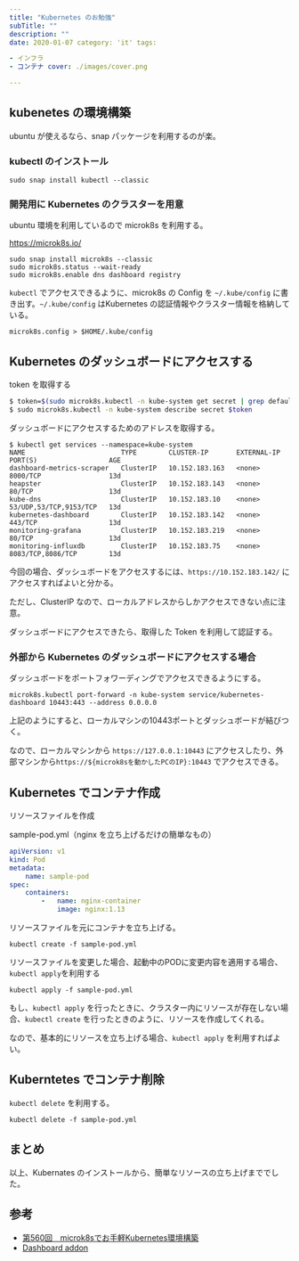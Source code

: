 ```yaml
---
title: "Kubernetes のお勉強"
subTitle: ""
description: ""
date: 2020-01-07 category: 'it' tags:

- インフラ
- コンテナ cover: ./images/cover.png

---
```


## kubenetes の環境構築

ubuntu が使えるなら、snap パッケージを利用するのが楽。

### kubectl のインストール

```
sudo snap install kubectl --classic
```

### 開発用に Kubernetes のクラスターを用意

ubuntu 環境を利用しているので microk8s を利用する。

https://microk8s.io/

```
sudo snap install microk8s --classic
sudo microk8s.status --wait-ready
sudo microk8s.enable dns dashboard registry
```

`kubectl` でアクセスできるように、microk8s の Config を `~/.kube/config` に書き出す。`~/.kube/config` はKubernetes の認証情報やクラスター情報を格納している。

```
microk8s.config > $HOME/.kube/config
```

## Kubernetes のダッシュボードにアクセスする

token を取得する

```bash
$ token=$(sudo microk8s.kubectl -n kube-system get secret | grep default-token | cut -d " " -f1)
$ sudo microk8s.kubectl -n kube-system describe secret $token
```

ダッシュボードにアクセスするためのアドレスを取得する。

```
$ kubectl get services --namespace=kube-system
NAME                        TYPE        CLUSTER-IP       EXTERNAL-IP   PORT(S)                  AGE
dashboard-metrics-scraper   ClusterIP   10.152.183.163   <none>        8000/TCP                 13d
heapster                    ClusterIP   10.152.183.143   <none>        80/TCP                   13d
kube-dns                    ClusterIP   10.152.183.10    <none>        53/UDP,53/TCP,9153/TCP   13d
kubernetes-dashboard        ClusterIP   10.152.183.142   <none>        443/TCP                  13d
monitoring-grafana          ClusterIP   10.152.183.219   <none>        80/TCP                   13d
monitoring-influxdb         ClusterIP   10.152.183.75    <none>        8083/TCP,8086/TCP        13d
```

今回の場合、ダッシュボードをアクセスするには、`https://10.152.183.142/` にアクセスすればよいと分かる。

ただし、ClusterIP なので、ローカルアドレスからしかアクセスできない点に注意。

ダッシュボードにアクセスできたら、取得した Token を利用して認証する。

### 外部から Kubernetes のダッシュボードにアクセスする場合

ダッシュボードをポートフォワーディングでアクセスできるようにする。

```
microk8s.kubectl port-forward -n kube-system service/kubernetes-dashboard 10443:443 --address 0.0.0.0
```

上記のようにすると、ローカルマシンの10443ポートとダッシュボードが結びつく。

なので、ローカルマシンから `https://127.0.0.1:10443` にアクセスしたり、外部マシンから`https://${microk8sを動かしたPCのIP}:10443` でアクセスできる。

## Kubernetes でコンテナ作成

リソースファイルを作成

sample-pod.yml（nginx を立ち上げるだけの簡単なもの）

```yml
apiVersion: v1
kind: Pod
metadata:
    name: sample-pod
spec:
    containers:
        -   name: nginx-container
            image: nginx:1.13
```

リソースファイルを元にコンテナを立ち上げる。

```
kubectl create -f sample-pod.yml
```

リソースファイルを変更した場合、起動中のPODに変更内容を適用する場合、`kubectl apply`を利用する

```
kubectl apply -f sample-pod.yml
```

もし、`kubectl apply` を行ったときに、クラスター内にリソースが存在しない場合、`kubectl create` を行ったときのように、リソースを作成してくれる。

なので、基本的にリソースを立ち上げる場合、`kubectl apply` を利用すればよい。

## Kuberntetes でコンテナ削除

`kubectl delete` を利用する。

```
kubectl delete -f sample-pod.yml
```

## まとめ

以上、Kubernates のインストールから、簡単なリソースの立ち上げまででした。

## 参考

- [第560回　microk8sでお手軽Kubernetes環境構築](https://gihyo.jp/admin/serial/01/ubuntu-recipe/0560)
- [Dashboard addon](https://microk8s.io/docs/addon-dashboard)
